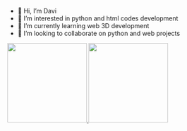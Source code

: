 - 👋 Hi, I’m Davi
- 👀 I’m interested in python and html codes development
- 🌱 I’m currently learning web 3D development
- 💞️ I’m looking to collaborate on python and web projects

<a href="https://github.com/d4v1-sudo">
    <img height="180em" src="https://camo.githubusercontent.com/a915a791c683c3a3a4fc319ae295bd8b1e557035845aea752cf2de68f9c3870f/68747470733a2f2f6769746875622d726561646d652d73746174732e76657263656c2e6170702f6170693f757365726e616d653d643476312d7375646f2673686f775f69636f6e733d74727565267468656d653d6461726b26696e636c7564655f616c6c5f636f6d6d6974733d7472756526636f756e745f707269766174653d74727565267469746c655f636f6c6f723d66666666666626626f726465725f636f6c6f723d3030303030302662675f636f6c6f723d4445472c3030303030302c303030303030" data-canonical-src="https://github-readme-stats.vercel.app/api?username=d4v1-sudo&amp;show_icons=true&amp;theme=dark&amp;include_all_commits=true&amp;count_private=true&amp;title_color=ffffff&amp;border_color=000000&amp;bg_color=DEG,000000,000000" style="max-width: 100%;">
  <img height="180em" src="https://camo.githubusercontent.com/89ab8b5bd76f832cd158571c7c7340be208e28aabc1fa3205c6fd6de070655fc/68747470733a2f2f6769746875622d726561646d652d73746174732e76657263656c2e6170702f6170692f746f702d6c616e67732f3f757365726e616d653d643476312d7375646f266c61796f75743d636f6d70616374266c616e67735f636f756e743d37267468656d653d6461726b267469746c655f636f6c6f723d66666666666626626f726465725f636f6c6f723d3030303030302662675f636f6c6f723d4445472c3030303030302c303030303030" data-canonical-src="https://github-readme-stats.vercel.app/api/top-langs/?username=d4v1-sudo&amp;layout=compact&amp;langs_count=7&amp;theme=dark&amp;title_color=ffffff&amp;border_color=000000&amp;bg_color=DEG,000000,000000" style="max-width: 100%;">
</a>
